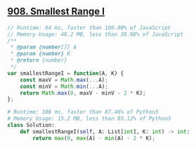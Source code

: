 ## [908. Smallest Range I](https://leetcode.com/problems/smallest-range-i/)
```javascript
// Runtime: 64 ms, faster than 100.00% of JavaScript
// Memory Usage: 40.2 MB, less than 38.98% of JavaScript
/**
 * @param {number[]} A
 * @param {number} K
 * @return {number}
 */
var smallestRangeI = function(A, K) {
    const maxV = Math.max(...A);
    const minV = Math.min(...A);
    return Math.max(0, maxV - minV - 2 * K);
};
```

```python
# Runtime: 108 ms, faster than 87.46% of Python3
# Memory Usage: 15.2 MB, less than 85.12% of Python3
class Solution:
    def smallestRangeI(self, A: List[int], K: int) -> int:
        return max(0, max(A) - min(A) - 2 * K);
```
